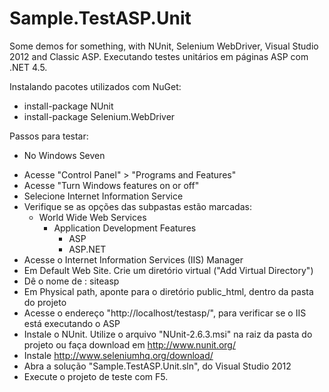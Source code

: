Sample.TestASP.Unit
===================

Some demos for something, with NUnit, Selenium WebDriver, Visual Studio 2012 and Classic ASP. Executando testes unitários em páginas ASP com .NET 4.5.


Instalando pacotes utilizados com NuGet:
- install-package NUnit
- install-package Selenium.WebDriver


Passos para testar:
* No Windows Seven
- Acesse "Control Panel" > "Programs and Features"
- Acesse "Turn Windows features on or off"
- Selecione Internet Information Service
- Verifique se as opções das subpastas estão marcadas:
	- World Wide Web Services
		- Application Development Features
			- ASP
			- ASP.NET
- Acesse o Internet Information Services (IIS) Manager
- Em Default Web Site. Crie um diretório virtual ("Add Virtual Directory")
- Dê o nome de : siteasp
- Em Physical path, aponte para o diretório public_html, dentro da pasta do projeto
- Acesse o endereço "http://localhost/testasp/", para verificar se o IIS está executando o ASP
- Instale o NUnit. Utilize o arquivo "NUnit-2.6.3.msi" na raiz da pasta do projeto ou faça download em http://www.nunit.org/
- Instale http://www.seleniumhq.org/download/
- Abra a solução "Sample.TestASP.Unit.sln", do Visual Studio 2012
- Execute o projeto de teste com F5.
